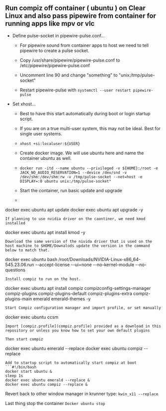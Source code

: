 ## Run compiz off container ( ubuntu ) on Clear Linux and also pass pipewire from container for running apps like mpv or vlc

- Define pulse-socket in pipewire-pulse.conf...
  
  - For pipewire sound from container apps to host we need to tell pipewire to create a pulse socket.

  - Copy /usr/share/pipewire/pipewire-pulse.conf to /etc/pipewire/pipewire-pulse.conf 

  - Uncomment line 90 and change "something" to "unix:/tmp/pulse-socket" 

  - Restart pipewire-pulse with ```systemctl --user restart pipewire-pulse```


- Set xhost...

  - Best to have this start automatically during boot or login startup script.
  - If you are on a true multi-user system, this may not be ideal. Best for single user systems. 

  - ```xhost +si:localuser:${USER}```



  - Create docker image. We will use ubuntu here and name the container ubuntu as well. 
  - ```docker run -itd --name ubuntu --privileged -v ${HOME}:/root -e JACK_NO_AUDIO_RESERVATION=1 --device /dev/snd -v /dev/shm:/dev/shm:rw -v /tmp/pulse-socket --net=host -e DISPLAY=:0 ubuntu unix:/tmp/pulse-socket"```
  - Start the container, run basic update and upgrade
  - ```docker start ubuntu
docker exec ubuntu apt update
docker exec ubuntu apt upgrade -y
```
If planning to use nvidia driver on the caontiner, we need kmod installed
```
docker exec ubuntu apt install kmod -y
```
Download the same version of the nivida driver that is used on the host machine to $HOME/Downalods update the version in the command below to match that. 
```
docker exec ubuntu bash /root/Downloads/NVIDIA-Linux-x86_64-545.23.06.run --accept-license --ui=none --no-kernel-module --no-questions
```
Install compiz to run on the host.

```
docker exec ubuntu apt install compiz compizconfig-settings-manager compiz-plugins compiz-plugins-default compiz-plugins-extra compiz-plugins-main emerald emerald-themes -y

```
Start Compiz configuration manager and import profile, or set manually  
```
docker exec ubuntu ccsm
```
Import [compiz.profile](compiz.profile) provided as a download in this repository or unless you know how to set your own default plugins 

Then start compiz
```
docker exec ubuntu emerald --replace
docker exec ubuntu compiz --replace
```
Add to startup script to automatically start compiz at boot
```#!/bin/bash
docker start ubuntu &
sleep 1s
docker exec ubuntu emerald --replace &
docker exec ubuntu compiz --replace &
```

Revert back to other window manager
in krunner type: ```kwin_x11 --replace```

Last thing stop the container
```Docker ubuntu stop```
